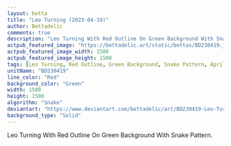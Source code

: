 ```yaml
---
layout: betta
title: "Leo Turning (2023-04-19)"
author: Bettadelic
comments: true
description: "Leo Turning With Red Outline On Green Background With Snake Pattern."
actpub_featured_image: "https://bettadelic.art/static/bettas/BD230419.jpg"
actpub_featured_image_width: 1500
actpub_featured_image_height: 1500
tags: [Leo Turning, Red Outline, Green Background, Snake Pattern, April 2023]
unitName: "BD230419"
line_color: "Red"
background_color: "Green"
width: 1500
height: 1500
algorithm: "Snake"
deviantart: "https://www.deviantart.com/bettadelic/art/BD230419-Leo-Turning-2023-04-19-958859134"
background_type: "Solid"
---
```


Leo Turning With Red Outline On Green Background With Snake Pattern.
